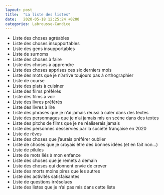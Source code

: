 ```yaml
---
layout: post
title:  "La liste des listes"
date:   2020-05-18 12:25:24 +0200
categories: Labrousse-Candice
---
```


- Liste des choses agréables
- Liste des choses insupportables
- Liste des gens insupportables
- Liste de surnoms
- Liste des choses à faire
- Liste des choses à apprendre
- Liste des choses apprises ces six derniers mois
- Liste des mots que je n’arrive toujours pas à orthographier
- Liste de course
- Liste des plats à cuisiner
- Liste des films préférés
- Liste des films à voir
- Liste des livres préférés
- Liste des livres à lire
- Liste des phrases que je n’ai jamais réussi à caler dans des textes
- Liste des personnages que je n’ai jamais mis en scène dans des textes
- Liste des pitchs de films que je ne réaliserais jamais
- Liste des personnes desservies par la société française en 2020
- Liste de rêves
- Liste des choses que j’aurais préférer oublier
- Liste de choses que je croyais être des bonnes idées (et en fait non…)
- Liste de pilules
- Liste de mots liés à mon enfance
- Liste des choses que je remets à demain
- Liste des choses qui donnent envie de crever
- Liste des morts moins pires que les autres
- Liste des activités satisfaisantes
- Liste de questions irrésolues
- Liste des listes que je n’ai pas mis dans cette liste

